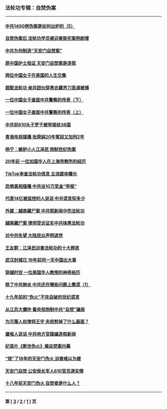 ### 法轮功专辑：自焚伪案
---
#### [中共1400例伪案是如何出炉的（5）](../../pages/nf5562/n13226831.md?10090430) 
#### [自焚伪案后 法轮功学员被迫害致死案例剧增](../../pages/nf5562/n13190600.md?10090430) 
#### [中共为何制造“天安门自焚案”](../../pages/nf5562/n13183270.md?10090430) 
#### [原中国护士指证 天安门自焚案是造假](../../pages/nf5562/n13172289.md?10090430) 
#### [两位中国女子在美国的人生交集](../../pages/nf5562/n13156138.md?10090430) 
#### [栽赃法轮功 亲共团伙穿黑衣藏界刀高调被捕](../../pages/nf5562/n13073780.md?10090430) 
#### [一位中国女子直面中共警察的传奇（下）](../../pages/nf5562/n12989706.md?10090430) 
#### [一位中国女子直面中共警察的传奇（上）](../../pages/nf5562/n12985072.md?10090430) 
#### [中共前610头子罗干被举报给38国](../../pages/nf5562/n12975419.md?10090430) 
#### [青海电视插播 张荣娟20年冤狱又加刑2年](../../pages/nf5562/n12738166.md?10090430) 
#### [杨宁：嫉妒小人江泽民 炮制世纪伪案](../../pages/nf5562/n12724108.md?10090430) 
#### [20年前 一位加国华人在上海劳教所的经历](../../pages/nf5562/n12707932.md?10090430) 
#### [TikTok审查法轮功信息 主流媒体曝光](../../pages/nf5562/n12362336.md?10090430) 
#### [恐惧真相插播 中共设10万奖金“举报”](../../pages/nf5562/n12306396.md?10090430) 
#### [代表14亿被监控的人说话 中共谎言知多少](../../pages/nf5562/n12297484.md?10090430) 
#### [外媒：越南藏尸案 中共假新闻中伤法轮功](../../pages/nf5562/n12264411.md?10090430) 
#### [越南藏尸案 律师受访证实中共抹黑法轮功](../../pages/nf5562/n12261878.md?10090430) 
#### [对中共失望 大陆民众声明退党](../../pages/nf5562/n12187315.md?10090430) 
#### [王友群：江泽民迫害法轮功的十大罪恶](../../pages/nf5562/n12169074.md?10090430) 
#### [武汉封城日 19年前同一天中国出大事](../../pages/nf5562/n12150901.md?10090430) 
#### [穿越时空  一位美国华人教授的神奇经历](../../pages/nf5562/n12097460.md?10090430) 
#### [除了中共肺炎 中共还在哪些问题上撒谎（1）](../../pages/nf5562/n11955770.md?10090430) 
#### [十九年前的“伪火”不攻自破的世纪谎言](../../pages/nf5562/n11813238.md?10090430) 
#### [从江苏大爆炸 看央视炮制中共“自焚”骗局](../../pages/nf5562/n11140275.md?10090430) 
#### [为污蔑人权律师王宇 央视剪掉了什么画面？](../../pages/nf5562/n11130142.md?10090430) 
#### [聋哑人说话 中共地方官媒编造假新闻](../../pages/nf5562/n11006067.md?10090430) 
#### [纪录片《欺世伪火》揭自焚案内幕](../../pages/nf5562/n11002664.md?10090430) 
#### [“烧”了18年的天安门伪火 迫害难以为继](../../pages/nf5562/n10996660.md?10090430) 
#### [天安门自焚 公安局长军人610官员道实情](../../pages/nf5562/n10997098.md?10090430) 
#### [十八年前天安门伪火 自焚者是什么人？](../../pages/nf5562/n10996556.md?10090430) 

---
#### 第 [ [3](./3.md?10090430) / [2](./2.md?10090430) / [1](./1.md?10090430) ] 页
